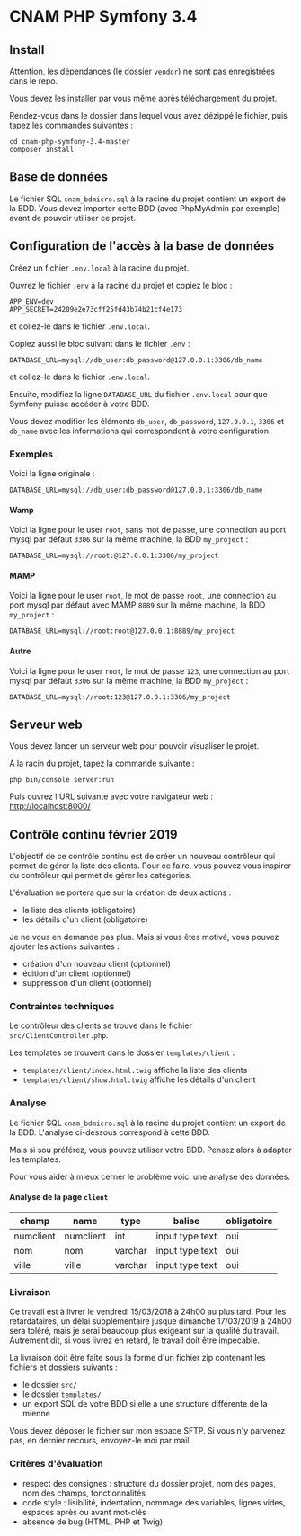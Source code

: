 # CNAM PHP Symfony 3.4

## Install

Attention, les dépendances (le dossier `vendor`) ne sont pas enregistrées dans le repo.

Vous devez les installer par vous même après téléchargement du projet.

Rendez-vous dans le dossier dans lequel vous avez dézippé le fichier, puis tapez les commandes suivantes :

    cd cnam-php-symfony-3.4-master
    composer install

## Base de données

Le fichier SQL `cnam_bdmicro.sql` à la racine du projet contient un export de la BDD.
Vous devez importer cette BDD (avec PhpMyAdmin par exemple) avant de pouvoir utiliser ce projet.

## Configuration de l'accès à la base de données

Créez un fichier `.env.local` à la racine du projet.

Ouvrez le fichier `.env` à la racine du projet et copiez le bloc :

    APP_ENV=dev
    APP_SECRET=24209e2e73cff25fd43b74b21cf4e173

et collez-le dans le fichier `.env.local`.

Copiez aussi le bloc suivant dans le fichier `.env` :

    DATABASE_URL=mysql://db_user:db_password@127.0.0.1:3306/db_name

et collez-le dans le fichier `.env.local`.

Ensuite, modifiez la ligne `DATABASE_URL` du fichier `.env.local` pour que Symfony puisse accéder à votre BDD.

Vous devez modifier les éléments `db_user`, `db_password`, `127.0.0.1`, `3306` et `db_name` avec les informations qui correspondent à votre configuration.

### Exemples

Voici la ligne originale :

    DATABASE_URL=mysql://db_user:db_password@127.0.0.1:3306/db_name

#### Wamp

Voici la ligne pour le user `root`, sans mot de passe, une connection au port mysql par défaut `3306` sur la même machine, la BDD `my_project` :

    DATABASE_URL=mysql://root:@127.0.0.1:3306/my_project

#### MAMP

Voici la ligne pour le user `root`, le mot de passe `root`, une connection au port mysql par défaut avec MAMP `8889` sur la même machine, la BDD `my_project` :

    DATABASE_URL=mysql://root:root@127.0.0.1:8889/my_project

#### Autre

Voici la ligne pour le user `root`, le mot de passe `123`, une connection au port mysql par défaut `3306` sur la même machine, la BDD `my_project` :

    DATABASE_URL=mysql://root:123@127.0.0.1:3306/my_project

## Serveur web

Vous devez lancer un serveur web pour pouvoir visualiser le projet.

À la racin du projet, tapez la commande suivante :

    php bin/console server:run

Puis ouvrez l'URL suivante avec votre navigateur web : [http://localhost:8000/](http://localhost:8000/)

## Contrôle continu février 2019

L'objectif de ce contrôle continu est de créer un nouveau contrôleur qui permet de gérer la liste des clients.
Pour ce faire, vous pouvez vous inspirer du contrôleur qui permet de gérer les catégories.

L'évaluation ne portera que sur la création de deux actions :

- la liste des clients (obligatoire)
- les détails d'un client (obligatoire)

Je ne vous en demande pas plus.
Mais si vous êtes motivé, vous pouvez ajouter les actions suivantes :

- création d'un nouveau client (optionnel)
- édition d'un client (optionnel)
- suppression d'un client (optionnel)

### Contraintes techniques

Le contrôleur des clients se trouve dans le fichier `src/ClientController.php`.

Les templates se trouvent dans le dossier `templates/client` :

- `templates/client/index.html.twig` affiche la liste des clients
- `templates/client/show.html.twig` affiche les détails d'un client

### Analyse

Le fichier SQL `cnam_bdmicro.sql` à la racine du projet contient un export de la BDD.
L'analyse ci-dessous correspond à cette BDD.

Mais si sou préférez, vous pouvez utiliser votre BDD.
Pensez alors à adapter les templates.

Pour vous aider à mieux cerner le problème voici une analyse des données.

#### Analyse de la page `client`

| champ     | name      | type    | balise          | obligatoire |
|-----------|-----------|---------|-----------------|-------------|
| numclient | numclient | int     | input type text | oui         |
| nom       | nom       | varchar | input type text | oui         |
| ville     | ville     | varchar | input type text | oui         |

### Livraison

Ce travail est à livrer le vendredi 15/03/2018 à 24h00 au plus tard.
Pour les retardataires, un délai supplémentaire jusque dimanche 17/03/2019 à 24h00 sera toléré, mais je serai beaucoup plus exigeant sur la qualité du travail.
Autrement dit, si vous livrez en retard, le travail doit être impécable.

La livraison doit être faite sous la forme d'un fichier zip contenant les fichiers et dossiers suivants :

- le dossier `src/`
- le dossier `templates/`
- un export SQL de votre BDD si elle a une structure différente de la mienne

Vous devez déposer le fichier sur mon espace SFTP.
Si vous n'y parvenez pas, en dernier recours, envoyez-le moi par mail.

### Critères d'évaluation

- respect des consignes : structure du dossier projet, nom des pages, nom des champs, fonctionnalités
- code style : lisibilité, indentation, nommage des variables, lignes vides, espaces après ou avant mot-clés
- absence de bug (HTML, PHP et Twig)

